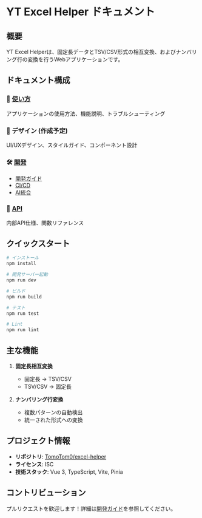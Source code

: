 # YT Excel Helper ドキュメント

## 概要

YT Excel Helperは、固定長データとTSV/CSV形式の相互変換、およびナンバリング行の変換を行うWebアプリケーションです。

## ドキュメント構成

### 📘 [使い方](./usage/usage.md)
アプリケーションの使用方法、機能説明、トラブルシューティング

### 🎨 デザイン (作成予定)
UI/UXデザイン、スタイルガイド、コンポーネント設計

### 🛠️ [開発](./dev/)
- [開発ガイド](./dev/dev.md)
- [CI/CD](./dev/ci-cd.md)
- [AI統合](./dev/CI_AI_INTEGRATION.md)

### 📡 [API](./api/api.md)
内部API仕様、関数リファレンス

## クイックスタート

```bash
# インストール
npm install

# 開発サーバー起動
npm run dev

# ビルド
npm run build

# テスト
npm run test

# Lint
npm run lint
```

## 主な機能

1. **固定長相互変換**
   - 固定長 → TSV/CSV
   - TSV/CSV → 固定長

2. **ナンバリング行変換**
   - 複数パターンの自動検出
   - 統一された形式への変換

## プロジェクト情報

- **リポジトリ**: [TomoTom0/excel-helper](https://github.com/TomoTom0/excel-helper)
- **ライセンス**: ISC
- **技術スタック**: Vue 3, TypeScript, Vite, Pinia

## コントリビューション

プルリクエストを歓迎します！詳細は[開発ガイド](./dev/dev.md)を参照してください。
